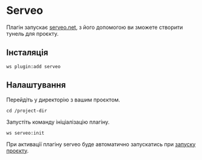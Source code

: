 # Serveo

Плагін запускає [serveo.net](https://serveo.net), з його допомогою ви зможете створити тунель для проєкту.


## Інсталяція

```shell
ws plugin:add serveo
```

## Налаштування

Перейдіть у директорію з вашим проєктом.

```shell
cd /project-dir
```

Запустіть команду ініціалізацію плагіну.

```shell
ws serveo:init
```

При активації плагіну serveo буде автоматично запускатись при [запуску проєкту](/project/start).
